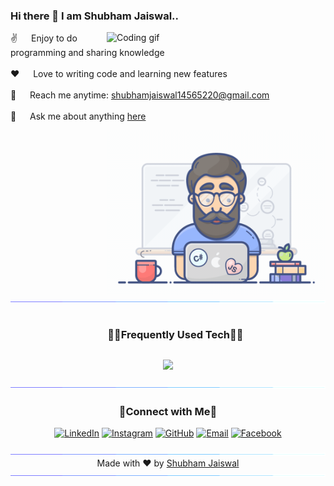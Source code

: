 ### Hi there 👋 I am Shubham Jaiswal..
<div>
 <p>
 <img align="right" width="350" src="/assets/programmer.gif" alt="Coding gif" />
  
 ✌️ &emsp; Enjoy to do programming and sharing knowledge <br/><br/>
 ❤️ &emsp; Love to writing code and learning new features<br/><br/>
 📧 &emsp; Reach me anytime: shubhamjaiswal14565220@gmail.com<br/><br/>
 💬 &emsp; Ask me about anything [here](https://github.com/Iamshubham2022)

</p>
<picture> 
<a href="https://media.giphy.com/media/SWoSkN6DxTszqIKEqv/giphy.gif" alt="Put Here Developer">
<img src="programmer.gif" align="right" width="350">
</a>
</picture>
</div>




 


<img src="horizontal-divider-gradient.gif">

<!--h1 without bottom border-->
<div id="user-content-toc">
  <ul align="center">
    <summary><h3 style="display: inline-block">🧑‍💻Frequently Used Tech🧑‍💻</h3></summary>
  </ul>
</div>
<!--tech stack icons-->
<p align="center">
<a href="https://skillicons.dev">
<img src="https://skillicons.dev/icons?i=js,ts,react,nextjs,tailwindcss,nodejs,express,mysql,git,vscode,figma" />
</a>
</p>



<!--x axis divider-->
<img src="horizontal-divider-gradient.gif">

<!-- Connect with me -->
<h3 align="center">🤝Connect with Me🤝</h3>
<div align="center">

[![LinkedIn](https://img.shields.io/badge/LinkedIn-0077B5?style=for-the-badge&logo=linkedin&logoColor=white)](https://linkedin.com/in/your-linkedin-username)
[![Instagram](https://img.shields.io/badge/Instagram-E4405F?style=for-the-badge&logo=instagram&logoColor=white)](https://instagram.com/your-instagram-username)
[![GitHub](https://img.shields.io/badge/GitHub-181717?style=for-the-badge&logo=github&logoColor=white)](https://github.com/your-github-username)
[![Email](https://img.shields.io/badge/Email-D14836?style=for-the-badge&logo=gmail&logoColor=white)](mailto:your-email@example.com)
[![Facebook](https://img.shields.io/badge/Facebook-1877F2?style=for-the-badge&logo=facebook&logoColor=white)](https://facebook.com/your-facebook-username)
</div>

<img src="horizontal-divider-gradient.gif">

<div align="center">
    Made with ❤️ by <a href="https://github.com/Iamshubham2022" target="_blank">Shubham Jaiswal</a>
</div>

<!--x axis divider-->
<img src="horizontal-divider-gradient.gif">
